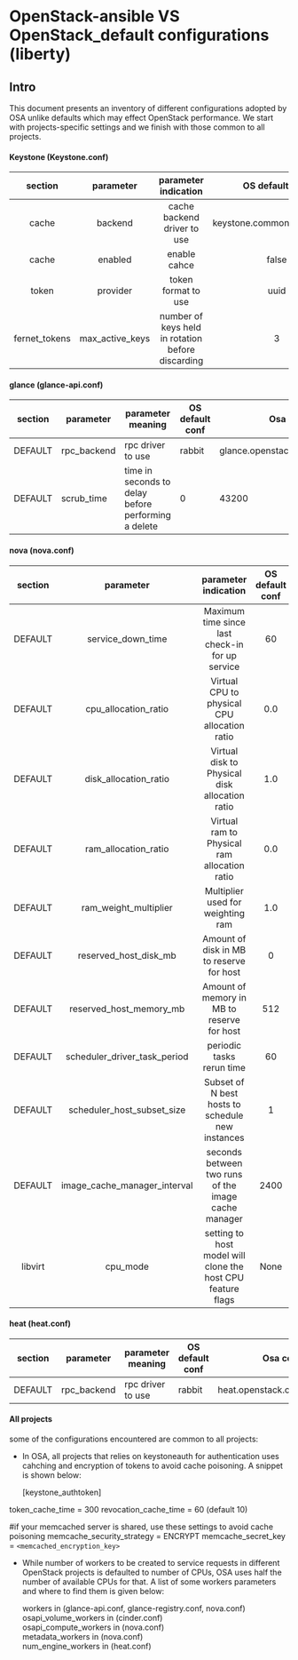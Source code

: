 OpenStack-ansible VS OpenStack_default configurations (liberty)
=============================

Intro
------

This document presents an inventory of different configurations adopted by OSA unlike defaults which may effect OpenStack performance. We start with projects-specific settings and we finish with those common to all projects.

#### Keystone (Keystone.conf)

|    section    |    parameter    |                parameter indication               |       OS default conf      |    Osa configurations   |
|:-------------:|:---------------:|:-------------------------------------------------:|:--------------------------:|:-----------------------:|
|     cache     |     backend     |            cache backend driver to use            | keystone.common.cache.noop | dogpile.cache.memcached |
|     cache     |     enabled     |                    enable cahce                   |            false           |           true          |
|     token     |     provider    |                token format to use                |            uuid            |          fernet         |
| fernet_tokens | max_active_keys | number of keys held in rotation before discarding |              3             |            7            |

#### glance (glance-api.conf)

| section | parameter     | parameter meaning                                    | OS default conf | Osa configurations                     |
|---------|---------------|------------------------------------------------------|-----------------|----------------------------------------|
| DEFAULT | rpc_backend   | rpc driver to use                                    | rabbit          | glance.openstack.common.rpc.impl_kombu |
| DEFAULT | scrub_time    | time in seconds  to delay before performing a delete | 0               | 43200                                  |


#### nova (nova.conf)

| section |           parameter          |                     parameter indication                    | OS default conf | Osa configurations |
|:-------:|:----------------------------:|:-----------------------------------------------------------:|:---------------:|:------------------:|
| DEFAULT |       service_down_time      |       Maximum time since last check-in for up service       |        60       |         120        |
| DEFAULT |     cpu_allocation_ratio     |         Virtual CPU to physical CPU allocation ratio        |       0.0       |         2.0        |
| DEFAULT |     disk_allocation_ratio    |        Virtual disk to Physical disk allocation ratio       |       1.0       |         1.0        |
| DEFAULT |     ram_allocation_ratio     |         Virtual ram to Physical ram allocation ratio        |       0.0       |         1.0        |
| DEFAULT |     ram_weight_multiplier    |              Multiplier used for weighting ram              |       1.0       |         5.0        |
| DEFAULT |     reserved_host_disk_mb    |           Amount of disk in MB to reserve for host          |        0        |        2048        |
| DEFAULT |    reserved_host_memory_mb   |          Amount of memory in MB to reserve for host         |       512       |        2048        |
| DEFAULT | scheduler_driver_task_period |                  periodic tasks rerun time                  |        60       |         60         |
| DEFAULT |  scheduler_host_subset_size  |       Subset of N best hosts to schedule new instances      |        1        |         10         |
| DEFAULT | image_cache_manager_interval |     seconds between two runs of the image cache manager     |       2400      |  0 (default rate)  |
| libvirt |           cpu_mode           | setting to host model will clone the host CPU feature flags |       None      |     host-model     |

#### heat (heat.conf)

| section | parameter     | parameter meaning                                    | OS default conf | Osa configurations                   |
|---------|---------------|------------------------------------------------------|-----------------|--------------------------------------|
| DEFAULT | rpc_backend   | rpc driver to use                                    | rabbit          | heat.openstack.common.rpc.impl_kombu |

#### All projects

some of the configurations encountered are common to all projects:

* In OSA, all projects that relies on keystoneauth for authentication uses cahching and encryption of tokens to avoid cache poisoning.
A snippet is shown below:

    [keystone_authtoken]

token_cache_time = 300
revocation_cache_time = 60 (default 10)  

\#if your memcached server is shared, use these settings to avoid cache poisoning
memcache_security_strategy = ENCRYPT
memcache_secret_key = `<memcached_encryption_key>`  


* While number of workers to be created to service requests in different OpenStack projects is defaulted to number of CPUs, OSA uses half the number of available CPUs for that. A list of some workers parameters and where to find them is given below:

    workers in (glance-api.conf, glance-registry.conf, nova.conf)  
    osapi_volume_workers in (cinder.conf)  
    osapi_compute_workers in (nova.conf)  
    metadata_workers in (nova.conf)  
    num_engine_workers in (heat.conf)  



